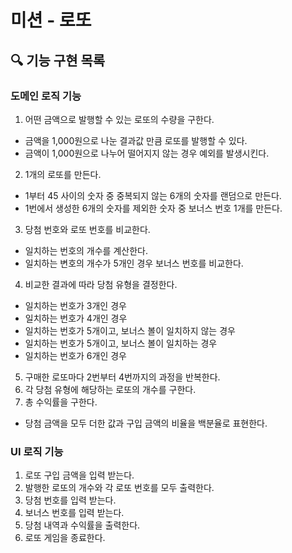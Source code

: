 # 미션 - 로또

## 🔍 기능 구현 목록

### 도메인 로직 기능

1. 어떤 금액으로 발행할 수 있는 로또의 수량을 구한다.

- 금액을 1,000원으로 나눈 결과값 만큼 로또를 발행할 수 있다.
- 금액이 1,000원으로 나누어 떨어지지 않는 경우 예외를 발생시킨다.

2. 1개의 로또를 만든다.

- 1부터 45 사이의 숫자 중 중복되지 않는 6개의 숫자를 랜덤으로 만든다.
- 1번에서 생성한 6개의 숫자를 제외한 숫자 중 보너스 번호 1개를 만든다.

3. 당첨 번호와 로또 번호를 비교한다.

- 일치하는 번호의 개수를 계산한다.
- 일치하는 변호의 개수가 5개인 경우 보너스 번호를 비교한다.

4. 비교한 결과에 따라 당첨 유형을 결정한다.

- 일치하는 번호가 3개인 경우
- 일치하는 번호가 4개인 경우
- 일치하는 번호가 5개이고, 보너스 볼이 일치하지 않는 경우
- 일치하는 번호가 5개이고, 보너스 볼이 일치하는 경우
- 일치하는 번호가 6개인 경우

5. 구매한 로또마다 2번부터 4번까지의 과정을 반복한다.
6. 각 당첨 유형에 해당하는 로또의 개수를 구한다.
7. 총 수익률을 구한다.

- 당첨 금액을 모두 더한 값과 구입 금액의 비율을 백분율로 표현한다.

### UI 로직 기능

1. 로또 구입 금액을 입력 받는다.
2. 발행한 로또의 개수와 각 로또 번호를 모두 출력한다.
3. 당첨 번호를 입력 받는다.
4. 보너스 번호를 입력 받는다.
5. 당첨 내역과 수익률을 출력한다.
6. 로또 게임을 종료한다.
